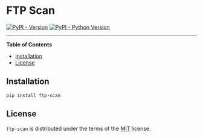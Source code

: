 # FTP Scan

[![PyPI - Version](https://img.shields.io/pypi/v/ftp-scan.svg)](https://pypi.org/project/ftp-scan)
[![PyPI - Python Version](https://img.shields.io/pypi/pyversions/ftp-scan.svg)](https://pypi.org/project/ftp-scan)

-----

**Table of Contents**

- [Installation](#installation)
- [License](#license)

## Installation

```console
pip install ftp-scan
```

## License

`ftp-scan` is distributed under the terms of the [MIT](https://spdx.org/licenses/MIT.html) license.
